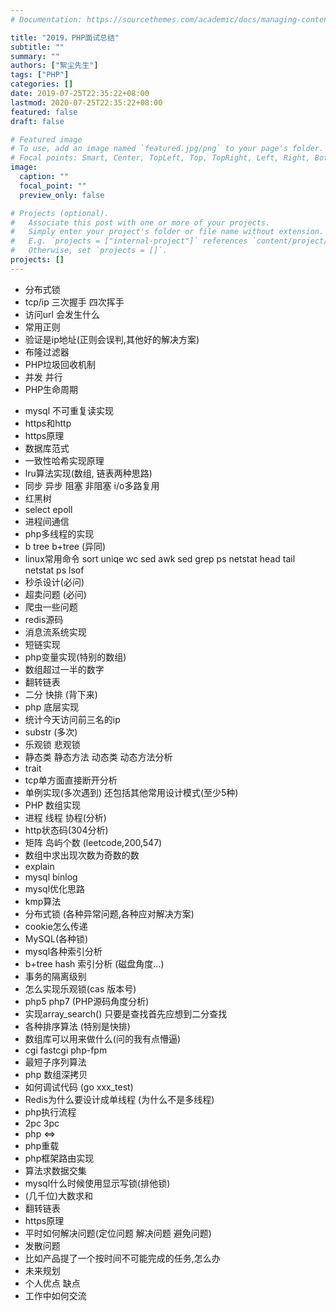 ```yaml
---
# Documentation: https://sourcethemes.com/academic/docs/managing-content/

title: "2019，PHP面试总结"
subtitle: ""
summary: ""
authors: ["絮尘先生"]
tags: ["PHP"]
categories: []
date: 2019-07-25T22:35:22+08:00
lastmod: 2020-07-25T22:35:22+08:00
featured: false
draft: false

# Featured image
# To use, add an image named `featured.jpg/png` to your page's folder.
# Focal points: Smart, Center, TopLeft, Top, TopRight, Left, Right, BottomLeft, Bottom, BottomRight.
image:
  caption: ""
  focal_point: ""
  preview_only: false

# Projects (optional).
#   Associate this post with one or more of your projects.
#   Simply enter your project's folder or file name without extension.
#   E.g. `projects = ["internal-project"]` references `content/project/deep-learning/index.md`.
#   Otherwise, set `projects = []`.
projects: []
---
```


* 分布式锁
* tcp/ip 三次握手 四次挥手
* 访问url 会发生什么
* 常用正则
* 验证是ip地址(正则会误判,其他好的解决方案)
* 布隆过滤器
* PHP垃圾回收机制
* 并发 并行
* PHP生命周期
<!--more-->
* mysql 不可重复读实现
* https和http
* https原理
* 数据库范式
* 一致性哈希实现原理
* lru算法实现(数组, 链表两种思路)
* 同步 异步 阻塞 非阻塞 i/o多路复用
* 红黑树
* select epoll
* 进程间通信
* php多线程的实现
* b tree b+tree (异同)
* linux常用命令 sort uniqe wc sed awk sed grep ps netstat head tail   netstat ps lsof
* 秒杀设计(必问)
* 超卖问题 (必问)
* 爬虫一些问题
* redis源码  
* 消息流系统实现
* 短链实现
* php变量实现(特别的数组)
* 数组超过一半的数字
* 翻转链表
* 二分 快排 (背下来)
* php 底层实现
* 统计今天访问前三名的ip
* substr (多次)
* 乐观锁 悲观锁
* 静态类 静态方法 动态类 动态方法分析
* trait
* tcp单方面直接断开分析
* 单例实现(多次遇到) 还包括其他常用设计模式(至少5种)
* PHP  数组实现
* 进程 线程 协程(分析)
* http状态码(304分析)
* 矩阵  岛屿个数 (leetcode,200,547)
* 数组中求出现次数为奇数的数
* explain
* mysql binlog
* mysql优化思路
* kmp算法
* 分布式锁 (各种异常问题,各种应对解决方案)
* cookie怎么传递
* MySQL(各种锁)
* mysql各种索引分析
* b+tree hash 索引分析 (磁盘角度...)
* 事务的隔离级别
* 怎么实现乐观锁(cas 版本号)
* php5 php7 (PHP源码角度分析)
* 实现array_search() 只要是查找首先应想到二分查找
* 各种排序算法 (特别是快排)
* 数组库可以用来做什么(问的我有点懵逼)
* cgi fastcgi php-fpm
* 最短子序列算法
* php 数组深拷贝
* 如何调试代码 (go xxx_test)
* Redis为什么要设计成单线程 (为什么不是多线程)
* php执行流程
* 2pc 3pc
* php <=>
* php重载
* php框架路由实现
* 算法求数据交集
* mysql什么时候使用显示写锁(排他锁)
* (几千位)大数求和
* 翻转链表
* https原理
* 平时如何解决问题(定位问题 解决问题 避免问题)
* 发散问题
* 比如产品提了一个按时间不可能完成的任务,怎么办
* 未来规划
* 个人优点 缺点
* 工作中如何交流

